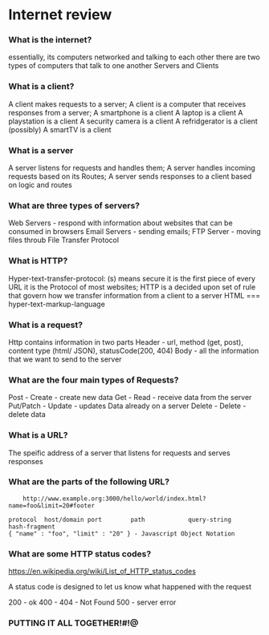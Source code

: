 # Internet review

### What is the internet?
essentially, its computers networked and talking to each other
there are two types of computers that talk to one another
Servers and Clients

### What is a client?
A client makes requests to a server;
A client is a computer that receives responses from a server;
A smartphone is a client
A laptop is a client
A playstation is a client
A security camera is a client
A refridgerator is a client (possibly)
A smartTV is a client

### What is a server
A server listens for requests and handles them;
A server handles incoming requests based on its Routes;
A server sends responses to a client based on logic and routes

### What are three types of servers?
Web Servers - respond with information about websites that can be consumed in browsers
Email Servers - sending emails;
FTP Server - moving files throub File Transfer Protocol 

### What is HTTP?
Hyper-text-transfer-protocol: (s) means secure
it is the first piece of every URL
it is the Protocol of most websites;
HTTP is a decided upon set of rule that govern how we transfer information from a client to a server
HTML === hyper-text-markup-language


### What is a request?
Http contains information in two parts
Header - url, method (get, post), content type (html/ JSON), statusCode(200, 404)
Body - all the information that we want to send to the server


### What are the four main types of Requests?
Post - Create - create new data
Get -  Read - receive data from the server
Put/Patch - Update - updates Data already on a server
Delete - Delete - delete data
 
### What is a URL?
The speific address of a server that listens for requests
and serves responses

### What are the parts of the following URL?
```
    http://www.example.org:3000/hello/world/index.html?name=foo&limit=20#footer
```
    protocol  host/domain port        path            query-string     hash-fragment
    { "name" : "foo", "limit" : "20" } - Javascript Object Notation 

### What are some HTTP status codes?
https://en.wikipedia.org/wiki/List_of_HTTP_status_codes

A status code is designed to let us know what happened with the request

200 - ok
400 -
404 - Not Found
500 - server error

### PUTTING IT ALL TOGETHER!#!@


